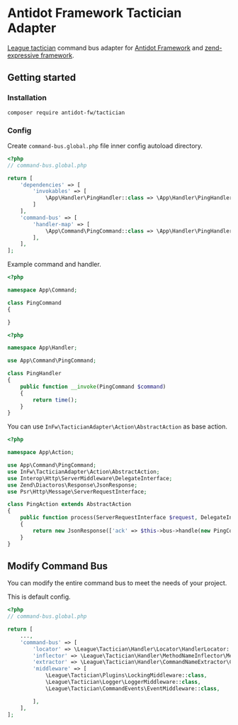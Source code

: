 # Antidot Framework Tactician Adapter

[League tactician](http://tactician.thephpleague.com/) command bus adapter for [Antidot Framework](https://antidotfw.io/) and [zend-expressive framework](https://docs.zendframework.com/zend-expressive/).

## Getting started

### Installation

````
composer require antidot-fw/tactician
````

### Config

Create `command-bus.global.php` file inner config autoload directory.

````php
<?php
// command-bus.global.php

return [
    'dependencies' => [
        'invokables' => [
            \App\Handler\PingHandler::class => \App\Handler\PingHandler::class,
        ]
    ],
    'command-bus' => [
        'handler-map' => [
            \App\Command\PingCommand::class => \App\Handler\PingHandler::class
        ],
    ],
];
````

Example command and handler.

````php
<?php

namespace App\Command;

class PingCommand
{

}
````

````php
<?php

namespace App\Handler;

use App\Command\PingCommand;

class PingHandler
{
    public function __invoke(PingCommand $command)
    {
        return time();
    }
}

````

You can use `InFw\TacticianAdapter\Action\AbstractAction` as base action.

````php
<?php

namespace App\Action;

use App\Command\PingCommand;
use InFw\TacticianAdapter\Action\AbstractAction;
use Interop\Http\ServerMiddleware\DelegateInterface;
use Zend\Diactoros\Response\JsonResponse;
use Psr\Http\Message\ServerRequestInterface;

class PingAction extends AbstractAction
{
    public function process(ServerRequestInterface $request, DelegateInterface $delegate)
    {
        return new JsonResponse(['ack' => $this->bus->handle(new PingCommand())]);
    }
}
````

## Modify Command Bus

You can modify the entire command bus to meet the needs of your project.

This is default config.

````php
<?php
// command-bus.global.php

return [
    ...,
    'command-bus' => [
        'locator' => \League\Tactician\Handler\Locator\HandlerLocator::class,
        'inflector' => \League\Tactician\Handler\MethodNameInflector\MethodNameInflector::class,
        'extractor' => \League\Tactician\Handler\CommandNameExtractor\CommandNameExtractor::class,
        'middleware' => [
            \League\Tactician\Plugins\LockingMiddleware::class,
            \League\Tactician\Logger\LoggerMiddleware::class,
            \League\Tactician\CommandEvents\EventMiddleware::class,

        ],
    ],
];
````
